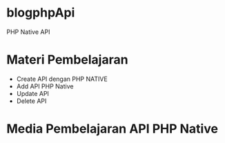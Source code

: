 # blogphpApi
PHP Native API

# Materi Pembelajaran 
- Create API dengan PHP NATIVE
- Add API PHP Native
- Update API 
- Delete API

# Media Pembelajaran API PHP Native

